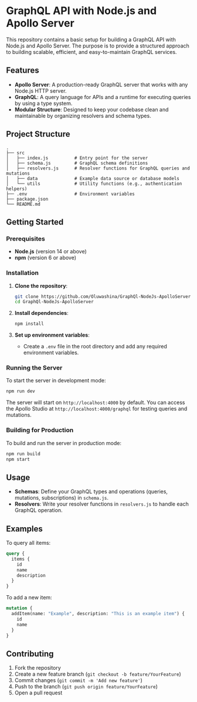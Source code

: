 # GraphQL API with Node.js and Apollo Server

This repository contains a basic setup for building a GraphQL API with Node.js and Apollo Server. The purpose is to provide a structured approach to building scalable, efficient, and easy-to-maintain GraphQL services.

## Features

- **Apollo Server**: A production-ready GraphQL server that works with any Node.js HTTP server.
- **GraphQL**: A query language for APIs and a runtime for executing queries by using a type system.
- **Modular Structure**: Designed to keep your codebase clean and maintainable by organizing resolvers and schema types.

## Project Structure

```
.
├── src
│   ├── index.js          # Entry point for the server
│   ├── schema.js         # GraphQL schema definitions
│   ├── resolvers.js      # Resolver functions for GraphQL queries and mutations
│   ├── data              # Example data source or database models
│   └── utils             # Utility functions (e.g., authentication helpers)
├── .env                  # Environment variables
├── package.json
└── README.md
```

## Getting Started

### Prerequisites

- **Node.js** (version 14 or above)
- **npm** (version 6 or above)

### Installation

1. **Clone the repository**:
   ```bash
   git clone https://github.com/Oluwashina/GraphQl-NodeJs-ApolloServer.git
   cd GraphQl-NodeJs-ApolloServer
   ```

2. **Install dependencies**:
   ```bash
   npm install
   ```

3. **Set up environment variables**:
   - Create a `.env` file in the root directory and add any required environment variables.

### Running the Server

To start the server in development mode:

```bash
npm run dev
```

The server will start on `http://localhost:4000` by default. You can access the Apollo Studio at `http://localhost:4000/graphql` for testing queries and mutations.

### Building for Production

To build and run the server in production mode:

```bash
npm run build
npm start
```

## Usage

- **Schemas**: Define your GraphQL types and operations (queries, mutations, subscriptions) in `schema.js`.
- **Resolvers**: Write your resolver functions in `resolvers.js` to handle each GraphQL operation.

## Examples

To query all items:

```graphql
query {
  items {
    id
    name
    description
  }
}
```

To add a new item:

```graphql
mutation {
  addItem(name: "Example", description: "This is an example item") {
    id
    name
  }
}
```

## Contributing

1. Fork the repository
2. Create a new feature branch (`git checkout -b feature/YourFeature`)
3. Commit changes (`git commit -m 'Add new feature'`)
4. Push to the branch (`git push origin feature/YourFeature`)
5. Open a pull request
